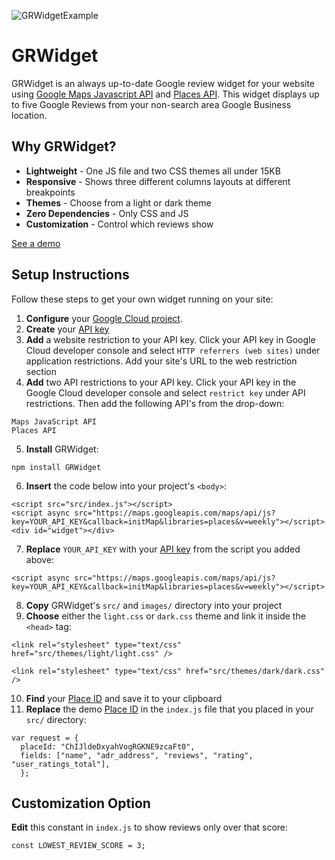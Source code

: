 ![GRWidgetExample](https://user-images.githubusercontent.com/29796332/209887436-6e52f3a6-fc01-4536-a0c9-1d5062429f73.png)

# GRWidget

GRWidget is an always up-to-date Google review widget for your website using [Google Maps Javascript API](https://developers.google.com/maps/documentation/javascript) and [Places API](https://developers.google.com/maps/documentation/javascript/places). This widget displays up to five Google Reviews from your non-search area Google Business location.

## Why GRWidget?

- **Lightweight** - One JS file and two CSS themes all under 15KB
- **Responsive** - Shows three different columns layouts at different breakpoints
- **Themes** - Choose from a light or dark theme
- **Zero Dependencies** - Only CSS and JS
- **Customization** - Control which reviews show

[See a demo](https://gr-widget.vercel.app/)

## Setup Instructions

Follow these steps to get your own widget running on your site:

1. **Configure** your [Google Cloud project](https://developers.google.com/maps/documentation/places/web-service/cloud-setup).
2. **Create** your [API key](https://developers.google.com/maps/documentation/places/web-service/get-api-key)
3. **Add** a website restriction to your API key. Click your API key in Google Cloud developer console and select `HTTP referrers (web sites)` under application restrictions. Add your site's URL to the web restriction section
4. **Add** two API restrictions to your API key. Click your API key in the Google Cloud developer console and select `restrict key` under API restrictions. Then add the following API's from the drop-down:

```
Maps JavaScript API
Places API
```

5. **Install** GRWidget:

```
npm install GRWidget
```

6. **Insert** the code below into your project's `<body>`:

```
<script src="src/index.js"></script>
<script async src="https://maps.googleapis.com/maps/api/js?key=YOUR_API_KEY&callback=initMap&libraries=places&v=weekly"></script>
<div id="widget"></div>
```

7. **Replace** `YOUR_API_KEY` with your [API key](https://developers.google.com/maps/documentation/places/web-service/get-api-key) from the script you added above:

```
<script async src="https://maps.googleapis.com/maps/api/js?key=YOUR_API_KEY&callback=initMap&libraries=places&v=weekly"></script>
```

8. **Copy** GRWidget's `src/` and `images/` directory into your project
9. **Choose** either the `light.css` or `dark.css` theme and link it inside the `<head>` tag:

```
<link rel="stylesheet" type="text/css" href="src/themes/light/light.css" />

<link rel="stylesheet" type="text/css" href="src/themes/dark/dark.css" />
```

10. **Find** your [Place ID](https://developers.google.com/maps/documentation/places/web-service/place-id) and save it to your clipboard
11. **Replace** the demo [Place ID](https://developers.google.com/maps/documentation/places/web-service/place-id) in the `index.js` file that you placed in your `src/` directory:

```
var request = {
  placeId: "ChIJldeDxyahVogRGKNE9zcaFt0",
  fields: ["name", "adr_address", "reviews", "rating", "user_ratings_total"],
  };
```

## Customization Option

**Edit** this constant in `index.js` to show reviews only over that score:

```
const LOWEST_REVIEW_SCORE = 3;
```
